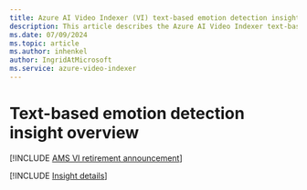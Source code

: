 ```yaml
---
title: Azure AI Video Indexer (VI) text-based emotion detection insight overview 
description: This article describes the Azure AI Video Indexer text-based emotion detection insight.
ms.date: 07/09/2024
ms.topic: article
ms.author: inhenkel
author: IngridAtMicrosoft
ms.service: azure-video-indexer
---
```


# Text-based emotion detection insight overview

[!INCLUDE [AMS VI retirement announcement](./includes/important-ams-retirement-avi-announcement.md)]

[!INCLUDE [Insight details](./includes/emotions-detection.md)]

